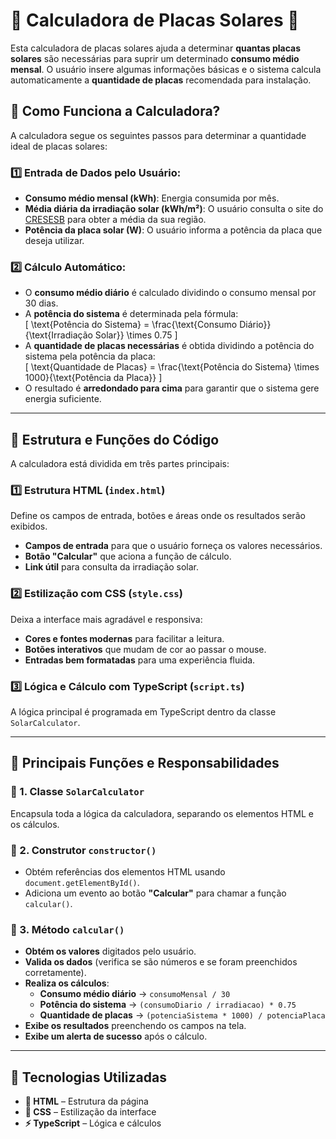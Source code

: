 # 🚀 Calculadora de Placas Solares 🔆  

Esta calculadora de placas solares ajuda a determinar **quantas placas solares** são necessárias para suprir um determinado **consumo médio mensal**. O usuário insere algumas informações básicas e o sistema calcula automaticamente a **quantidade de placas** recomendada para instalação.  

## 📌 Como Funciona a Calculadora?  

A calculadora segue os seguintes passos para determinar a quantidade ideal de placas solares:  

### 1️⃣ Entrada de Dados pelo Usuário:  
- **Consumo médio mensal (kWh)**: Energia consumida por mês.  
- **Média diária da irradiação solar (kWh/m²)**: O usuário consulta o site do [CRESESB](https://www.cresesb.cepel.br/index.php#data) para obter a média da sua região.  
- **Potência da placa solar (W)**: O usuário informa a potência da placa que deseja utilizar.  

### 2️⃣ Cálculo Automático:  
- O **consumo médio diário** é calculado dividindo o consumo mensal por 30 dias.  
- A **potência do sistema** é determinada pela fórmula:  
  \[
  \text{Potência do Sistema} = \frac{\text{Consumo Diário}}{\text{Irradiação Solar}} \times 0.75
  \]
- A **quantidade de placas necessárias** é obtida dividindo a potência do sistema pela potência da placa:  
  \[
  \text{Quantidade de Placas} = \frac{\text{Potência do Sistema} \times 1000}{\text{Potência da Placa}}
  \]
- O resultado é **arredondado para cima** para garantir que o sistema gere energia suficiente.  

---

## 📌 Estrutura e Funções do Código  

A calculadora está dividida em três partes principais:  

### 1️⃣ **Estrutura HTML (`index.html`)**  
Define os campos de entrada, botões e áreas onde os resultados serão exibidos.  
- **Campos de entrada** para que o usuário forneça os valores necessários.  
- **Botão "Calcular"** que aciona a função de cálculo.  
- **Link útil** para consulta da irradiação solar.  

### 2️⃣ **Estilização com CSS (`style.css`)**  
Deixa a interface mais agradável e responsiva:  
- **Cores e fontes modernas** para facilitar a leitura.  
- **Botões interativos** que mudam de cor ao passar o mouse.  
- **Entradas bem formatadas** para uma experiência fluida.  

### 3️⃣ **Lógica e Cálculo com TypeScript (`script.ts`)**  
A lógica principal é programada em TypeScript dentro da classe `SolarCalculator`.  

---

## 📌 Principais Funções e Responsabilidades  

### 🔹 1. **Classe `SolarCalculator`**  
Encapsula toda a lógica da calculadora, separando os elementos HTML e os cálculos.  

### 🔹 2. **Construtor `constructor()`**  
- Obtém referências dos elementos HTML usando `document.getElementById()`.  
- Adiciona um evento ao botão **"Calcular"** para chamar a função `calcular()`.  

### 🔹 3. **Método `calcular()`**  
- **Obtém os valores** digitados pelo usuário.  
- **Valida os dados** (verifica se são números e se foram preenchidos corretamente).  
- **Realiza os cálculos**:  
  - **Consumo médio diário** → `consumoMensal / 30`  
  - **Potência do sistema** → `(consumoDiario / irradiacao) * 0.75`  
  - **Quantidade de placas** → `(potenciaSistema * 1000) / potenciaPlaca`  
- **Exibe os resultados** preenchendo os campos na tela.  
- **Exibe um alerta de sucesso** após o cálculo.  

---

## 📌 Tecnologias Utilizadas  
- **📝 HTML** – Estrutura da página  
- **🎨 CSS** – Estilização da interface  
- **⚡ TypeScript** – Lógica e cálculos  
